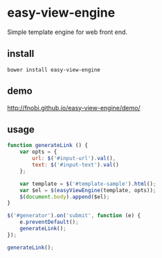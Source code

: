 # easy-view-engine

Simple template engine for web front end.

## install

```
bower install easy-view-engine
```

## demo

http://fnobi.github.io/easy-view-engine/demo/

## usage

```javascript
function generateLink () {
    var opts = {
        url: $('#input-url').val(),
        text: $('#input-text').val()
    };

    var template = $('#template-sample').html();
    var $el = $(easyViewEngine(template, opts));
    $(document.body).append($el);
}

$('#generator').on('submit', function (e) {
    e.preventDefault();
    generateLink();
});

generateLink();

```